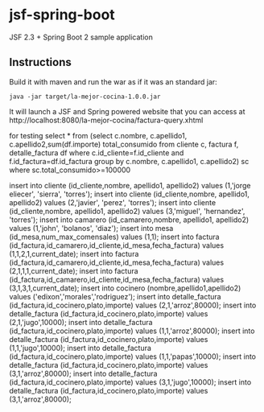 # jsf-spring-boot
JSF 2.3 + Spring Boot 2 sample application

## Instructions
Build it with maven and run the war as if it was an standard jar:

`java -jar target/la-mejor-cocina-1.0.0.jar`

It will launch a JSF and Spring powered website that you can access at http://localhost:8080/la-mejor-cocina/factura-query.xhtml



for testing
select * from (select c.nombre, c.apellido1, c.apellido2,sum(df.importe) total_consumido 
from cliente c, factura f, detalle_factura df 
where c.id_cliente=f.id_cliente and f.id_factura=df.id_factura 
group by c.nombre, c.apellido1, c.apellido2) sc where  sc.total_consumido>=100000


insert into cliente (id_cliente,nombre, apellido1, apellido2) values (1,'jorge eliecer', 'sierra', 'torres');
insert into cliente (id_cliente,nombre, apellido1, apellido2) values (2,'javier', 'perez', 'torres');
insert into cliente (id_cliente,nombre, apellido1, apellido2) values (3,'miguel', 'hernandez', 'torres');
insert into camarero (id_camarero,nombre, apellido1, apellido2) values (1,'john', 'bolanos', 'diaz');
insert into mesa (id_mesa,num_max_comensales) values (1,1);
insert into factura (id_factura,id_camarero,id_cliente,id_mesa,fecha_factura) values (1,1,2,1,current_date);
insert into factura (id_factura,id_camarero,id_cliente,id_mesa,fecha_factura) values (2,1,1,1,current_date);
insert into factura (id_factura,id_camarero,id_cliente,id_mesa,fecha_factura) values (3,1,3,1,current_date);
insert into cocinero (nombre,apellido1,apellido2) values ('edixon','morales','rodriguez');
insert into detalle_factura (id_factura,id_cocinero,plato,importe) values (2,1,'arroz',80000);
insert into detalle_factura (id_factura,id_cocinero,plato,importe) values (2,1,'jugo',10000);
insert into detalle_factura (id_factura,id_cocinero,plato,importe) values (1,1,'arroz',80000);
insert into detalle_factura (id_factura,id_cocinero,plato,importe) values (1,1,'jugo',10000);
insert into detalle_factura (id_factura,id_cocinero,plato,importe) values (1,1,'papas',10000);
insert into detalle_factura (id_factura,id_cocinero,plato,importe) values (3,1,'arroz',80000);
insert into detalle_factura (id_factura,id_cocinero,plato,importe) values (3,1,'jugo',10000);
insert into detalle_factura (id_factura,id_cocinero,plato,importe) values (3,1,'arroz',80000);
